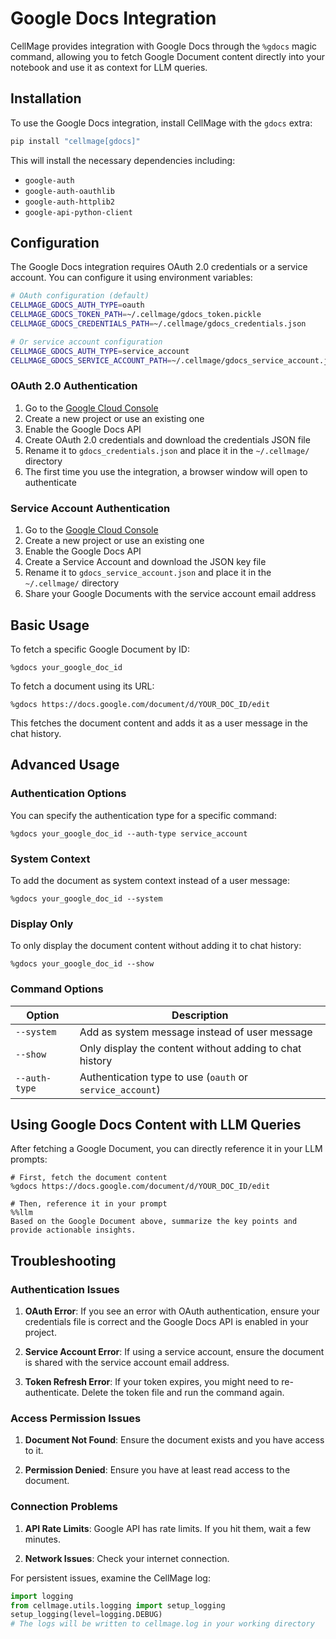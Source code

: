 # Google Docs Integration

CellMage provides integration with Google Docs through the `%gdocs` magic command, allowing you to fetch Google Document content directly into your notebook and use it as context for LLM queries.

## Installation

To use the Google Docs integration, install CellMage with the `gdocs` extra:

```bash
pip install "cellmage[gdocs]"
```

This will install the necessary dependencies including:
- `google-auth`
- `google-auth-oauthlib`
- `google-auth-httplib2`
- `google-api-python-client`

## Configuration

The Google Docs integration requires OAuth 2.0 credentials or a service account. You can configure it using environment variables:

```bash
# OAuth configuration (default)
CELLMAGE_GDOCS_AUTH_TYPE=oauth
CELLMAGE_GDOCS_TOKEN_PATH=~/.cellmage/gdocs_token.pickle
CELLMAGE_GDOCS_CREDENTIALS_PATH=~/.cellmage/gdocs_credentials.json

# Or service account configuration
CELLMAGE_GDOCS_AUTH_TYPE=service_account
CELLMAGE_GDOCS_SERVICE_ACCOUNT_PATH=~/.cellmage/gdocs_service_account.json
```

### OAuth 2.0 Authentication

1. Go to the [Google Cloud Console](https://console.cloud.google.com/)
2. Create a new project or use an existing one
3. Enable the Google Docs API
4. Create OAuth 2.0 credentials and download the credentials JSON file
5. Rename it to `gdocs_credentials.json` and place it in the `~/.cellmage/` directory
6. The first time you use the integration, a browser window will open to authenticate

### Service Account Authentication

1. Go to the [Google Cloud Console](https://console.cloud.google.com/)
2. Create a new project or use an existing one
3. Enable the Google Docs API
4. Create a Service Account and download the JSON key file
5. Rename it to `gdocs_service_account.json` and place it in the `~/.cellmage/` directory
6. Share your Google Documents with the service account email address

## Basic Usage

To fetch a specific Google Document by ID:

```ipython
%gdocs your_google_doc_id
```

To fetch a document using its URL:

```ipython
%gdocs https://docs.google.com/document/d/YOUR_DOC_ID/edit
```

This fetches the document content and adds it as a user message in the chat history.

## Advanced Usage

### Authentication Options

You can specify the authentication type for a specific command:

```ipython
%gdocs your_google_doc_id --auth-type service_account
```

### System Context

To add the document as system context instead of a user message:

```ipython
%gdocs your_google_doc_id --system
```

### Display Only

To only display the document content without adding it to chat history:

```ipython
%gdocs your_google_doc_id --show
```

### Command Options

| Option | Description |
|--------|-------------|
| `--system` | Add as system message instead of user message |
| `--show` | Only display the content without adding to chat history |
| `--auth-type` | Authentication type to use (`oauth` or `service_account`) |

## Using Google Docs Content with LLM Queries

After fetching a Google Document, you can directly reference it in your LLM prompts:

```ipython
# First, fetch the document content
%gdocs https://docs.google.com/document/d/YOUR_DOC_ID/edit

# Then, reference it in your prompt
%%llm
Based on the Google Document above, summarize the key points and provide actionable insights.
```

## Troubleshooting

### Authentication Issues

1. **OAuth Error**: If you see an error with OAuth authentication, ensure your credentials file is correct and the Google Docs API is enabled in your project.

2. **Service Account Error**: If using a service account, ensure the document is shared with the service account email address.

3. **Token Refresh Error**: If your token expires, you might need to re-authenticate. Delete the token file and run the command again.

### Access Permission Issues

1. **Document Not Found**: Ensure the document exists and you have access to it.

2. **Permission Denied**: Ensure you have at least read access to the document.

### Connection Problems

1. **API Rate Limits**: Google API has rate limits. If you hit them, wait a few minutes.

2. **Network Issues**: Check your internet connection.

For persistent issues, examine the CellMage log:

```python
import logging
from cellmage.utils.logging import setup_logging
setup_logging(level=logging.DEBUG)
# The logs will be written to cellmage.log in your working directory
```
